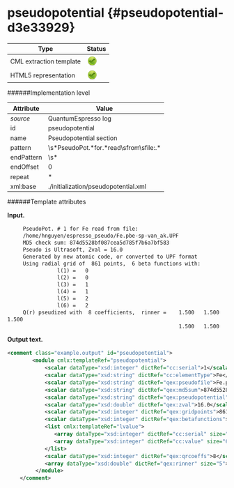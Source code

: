# pseudopotential {#pseudopotential-d3e33929}


| Type                                                                                                                                                                                                  | Status                                                                                                                                                                                                |
|----|----|
| CML extraction template                                                                                                                                                                               | ![](/imgs/Total.png)                                                                                                                                                                                  |
| HTML5 representation                                                                                                                                                                                  | ![](/imgs/Total.png)                                                                                                                                                                                  |

######Implementation level

| Attribute                                                                                                                                                                                             | Value                                                                                                                                                                                                 |
|----|----|
| *source*                                                                                                                                                                                              | QuantumEspresso log                                                                                                                                                                                   |
| id                                                                                                                                                                                                    | pseudopotential                                                                                                                                                                                       |
| name                                                                                                                                                                                                  | Pseudopotential section                                                                                                                                                                               |
| pattern                                                                                                                                                                                               | \\s\*PseudoPot.\*for.\*read\\sfrom\\sfile:.\*                                                                                                                                                         |
| endPattern                                                                                                                                                                                            | \\s\*                                                                                                                                                                                                 |
| endOffset                                                                                                                                                                                             | 0                                                                                                                                                                                                     |
| repeat                                                                                                                                                                                                | \*                                                                                                                                                                                                    |
| xml:base                                                                                                                                                                                              | ./initialization/pseudopotential.xml                                                                                                                                                                  |

######Template attributes

**Input.**

         PseudoPot. # 1 for Fe read from file:
         /home/hnguyen/espresso_pseudo/Fe.pbe-sp-van_ak.UPF
         MD5 check sum: 874d5528bf087cea5d785f7b6a7bf583
         Pseudo is Ultrasoft, Zval = 16.0
         Generated by new atomic code, or converted to UPF format
         Using radial grid of  861 points,  6 beta functions with: 
                    l(1) =   0
                    l(2) =   0
                    l(3) =   1
                    l(4) =   1
                    l(5) =   2
                    l(6) =   2
         Q(r) pseudized with  8 coefficients,  rinner =    1.500   1.500   1.500
                                                           1.500   1.500
                                                            
        

**Output text.**

```xml
<comment class="example.output" id="pseudopotential">
        <module cmlx:templateRef="pseudopotential">
            <scalar dataType="xsd:integer" dictRef="cc:serial">1</scalar>
            <scalar dataType="xsd:string" dictRef="cc:elementType">Fe</scalar>
            <scalar dataType="xsd:string" dictRef="qex:pseudofile">Fe.pbe-sp-van_ak.UPF</scalar>
            <scalar dataType="xsd:string" dictRef="qex:md5sum">874d5528bf087cea5d785f7b6a7bf583</scalar>
            <scalar dataType="xsd:string" dictRef="qex:pseudopotential">Ultrasoft</scalar>
            <scalar dataType="xsd:double" dictRef="qex:zval">16.0</scalar>
            <scalar dataType="xsd:integer" dictRef="qex:gridpoints">861</scalar>
            <scalar dataType="xsd:integer" dictRef="qex:betafunctions">6</scalar>
            <list cmlx:templateRef="lvalue">
               <array dataType="xsd:integer" dictRef="cc:serial" size="6">1 2 3 4 5 6</array>
               <array dataType="xsd:integer" dictRef="cc:value" size="6">0 0 1 1 2 2</array>
            </list>
            <scalar dataType="xsd:integer" dictRef="qex:qrcoeffs">8</scalar>
            <array dataType="xsd:double" dictRef="qex:rinner" size="5">1.500 1.500 1.500 1.500 1.500</array>
         </module>
    </comment>
```
